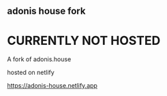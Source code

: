 ## adonis house fork
# CURRENTLY NOT HOSTED
A fork of adonis.house

hosted on netlify

https://adonis-house.netlify.app
